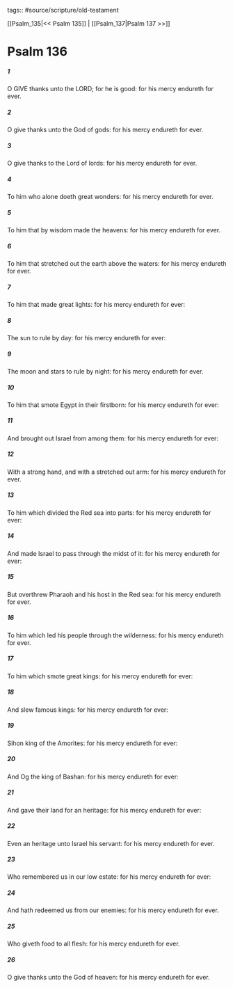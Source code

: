 tags:: #source/scripture/old-testament

[[Psalm_135|<< Psalm 135]] | [[Psalm_137|Psalm 137 >>]]

# Psalm 136

##### 1

O GIVE thanks unto the LORD; for he is good: for his mercy endureth for ever.

##### 2

O give thanks unto the God of gods: for his mercy endureth for ever.

##### 3

O give thanks to the Lord of lords: for his mercy endureth for ever.

##### 4

To him who alone doeth great wonders: for his mercy endureth for ever.

##### 5

To him that by wisdom made the heavens: for his mercy endureth for ever.

##### 6

To him that stretched out the earth above the waters: for his mercy endureth for ever.

##### 7

To him that made great lights: for his mercy endureth for ever:

##### 8

The sun to rule by day: for his mercy endureth for ever:

##### 9

The moon and stars to rule by night: for his mercy endureth for ever.

##### 10

To him that smote Egypt in their firstborn: for his mercy endureth for ever:

##### 11

And brought out Israel from among them: for his mercy endureth for ever:

##### 12

With a strong hand, and with a stretched out arm: for his mercy endureth for ever.

##### 13

To him which divided the Red sea into parts: for his mercy endureth for ever:

##### 14

And made Israel to pass through the midst of it: for his mercy endureth for ever:

##### 15

But overthrew Pharaoh and his host in the Red sea: for his mercy endureth for ever.

##### 16

To him which led his people through the wilderness: for his mercy endureth for ever.

##### 17

To him which smote great kings: for his mercy endureth for ever:

##### 18

And slew famous kings: for his mercy endureth for ever:

##### 19

Sihon king of the Amorites: for his mercy endureth for ever:

##### 20

And Og the king of Bashan: for his mercy endureth for ever:

##### 21

And gave their land for an heritage: for his mercy endureth for ever:

##### 22

Even an heritage unto Israel his servant: for his mercy endureth for ever.

##### 23

Who remembered us in our low estate: for his mercy endureth for ever:

##### 24

And hath redeemed us from our enemies: for his mercy endureth for ever.

##### 25

Who giveth food to all flesh: for his mercy endureth for ever.

##### 26

O give thanks unto the God of heaven: for his mercy endureth for ever.
